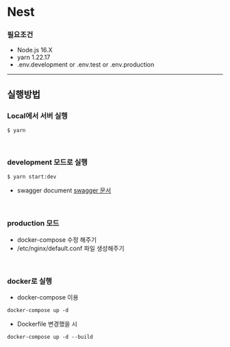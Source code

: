 # Nest

### 필요조건
+ Node.js 16.X
+ yarn 1.22.17
+ .env.development or .env.test or .env.production
------------
## 실행방법

### Local에서 서버 실행
```
$ yarn
```
</br>

### development 모드로 실행
```
$ yarn start:dev
```

- swagger document
[swagger 문서](http://localhost:3000/api)

</br>

### production 모드

- docker-compose 수정 해주기
- /etc/nginx/default.conf 파일 생성해주기

</br>

### docker로 실행
- docker-compose 이용
```
docker-compose up -d
```

- Dockerfile 변경했을 시
```
docker-compose up -d --build
```
